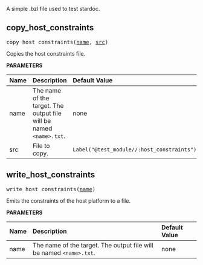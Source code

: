 <!-- Generated with Stardoc: http://skydoc.bazel.build -->

A simple .bzl file used to test stardoc.

<a id="copy_host_constraints"></a>

## copy_host_constraints

<pre>
copy_host_constraints(<a href="#copy_host_constraints-name">name</a>, <a href="#copy_host_constraints-src">src</a>)
</pre>

Copies the host constraints file.

**PARAMETERS**


| Name  | Description | Default Value |
| :------------- | :------------- | :------------- |
| <a id="copy_host_constraints-name"></a>name |  The name of the target. The output file will be named `<name>.txt`.   |  none |
| <a id="copy_host_constraints-src"></a>src |  File to copy.   |  `Label("@test_module//:host_constraints")` |


<a id="write_host_constraints"></a>

## write_host_constraints

<pre>
write_host_constraints(<a href="#write_host_constraints-name">name</a>)
</pre>

Emits the constraints of the host platform to a file.

**PARAMETERS**


| Name  | Description | Default Value |
| :------------- | :------------- | :------------- |
| <a id="write_host_constraints-name"></a>name |  The name of the target. The output file will be named `<name>.txt`.   |  none |


